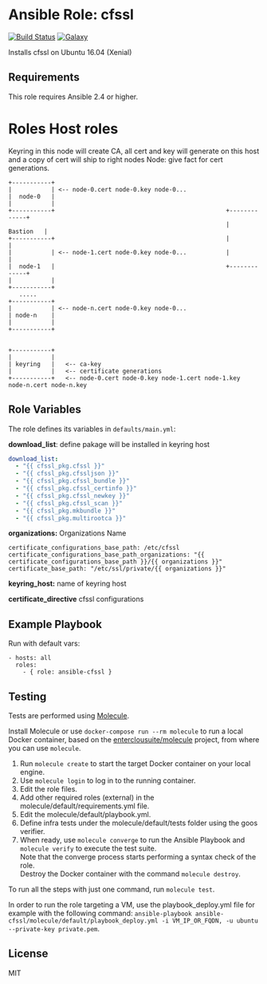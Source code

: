 Ansible Role: cfssl 
======================================

[![Build Status](https://travis-ci.org/entercloudsuite/ansible-cfssl.svg?branch=master)](https://travis-ci.org/entercloudsuite/ansible-cfssl)
[![Galaxy](https://img.shields.io/badge/galaxy-entercloudsuite.cfssl-blue.svg?style=flat-square)](https://galaxy.ansible.com/entercloudsuite/cfssl)  

Installs cfssl on Ubuntu 16.04 (Xenial)

## Requirements

This role requires Ansible 2.4 or higher.


# Roles Host roles
Keyring
in this node will create CA, all cert and key will generate on this host and a copy of cert will ship to right nodes
Node: give fact for cert generations.

```
+-----------+
|           | <-- node-0.cert node-0.key node-0...
|  node-0   |
|           |
+-----------+                                                +-------------+
                                                             |   Bastion   |
+-----------+                                                |             |
|           | <-- node-1.cert node-0.key node-0...           |             |
|  node-1   |                                                +-------------+
|           | 
+-----------+
   .....
+-----------+
|           | <-- node-n.cert node-0.key node-0...
| node-n    |
|           |
+-----------+


+-----------+
|           |
| keyring   |   <-- ca-key
|           |   <-- certificate generations
+-----------+   <-- node-0.cert node-0.key node-1.cert node-1.key node-n.cert node-n.key
```

## Role Variables

The role defines its variables in `defaults/main.yml`:  

**download_list**: define pakage will be installed in keyring host
```yaml
download_list:
  - "{{ cfssl_pkg.cfssl }}"
  - "{{ cfssl_pkg.cfssljson }}"
  - "{{ cfssl_pkg.cfssl_bundle }}"
  - "{{ cfssl_pkg.cfssl_certinfo }}"
  - "{{ cfssl_pkg.cfssl_newkey }}"
  - "{{ cfssl_pkg.cfssl_scan }}"
  - "{{ cfssl_pkg.mkbundle }}"
  - "{{ cfssl_pkg.multirootca }}"
```


**organizations:** Organizations Name
```
certificate_configurations_base_path: /etc/cfssl
certificate_configurations_base_path_organizations: "{{ certificate_configurations_base_path }}/{{ organizations }}"
certificate_base_path: "/etc/ssl/private/{{ organizations }}"
```

**keyring_host:** name of keyring host

**certificate_directive** cfssl configurations

## Example Playbook

Run with default vars:

    - hosts: all
      roles:
        - { role: ansible-cfssl }

## Testing

Tests are performed using [Molecule](http://molecule.readthedocs.org/en/latest/).

Install Molecule or use `docker-compose run --rm molecule` to run a local Docker container, based on the [enterclousuite/molecule](https://hub.docker.com/r/fminzoni/molecule/) project, from where you can use `molecule`.

1. Run `molecule create` to start the target Docker container on your local engine.  
2. Use `molecule login` to log in to the running container.  
3. Edit the role files.  
4. Add other required roles (external) in the molecule/default/requirements.yml file.  
5. Edit the molecule/default/playbook.yml.  
6. Define infra tests under the molecule/default/tests folder using the goos verifier.  
7. When ready, use `molecule converge` to run the Ansible Playbook and `molecule verify` to execute the test suite.  
Note that the converge process starts performing a syntax check of the role.  
Destroy the Docker container with the command `molecule destroy`.   

To run all the steps with just one command, run `molecule test`. 

In order to run the role targeting a VM, use the playbook_deploy.yml file for example with the following command: `ansible-playbook ansible-cfssl/molecule/default/playbook_deploy.yml -i VM_IP_OR_FQDN, -u ubuntu --private-key private.pem`.  

## License

MIT